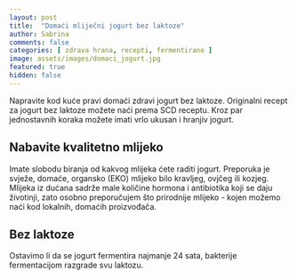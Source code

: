 ```yaml
---
layout: post
title:  "Domaći mliječni jogurt bez laktoze"
author: Sabrina
comments: false
categories: [ zdrava hrana, recepti, fermentirano ]
image: assets/images/domaci_jogurt.jpg
featured: true
hidden: false
---
```

Napravite kod kuće pravi domaći zdravi jogurt bez laktoze. Originalni recept za jogurt bez laktoze možete naći prema SCD receptu. 
Kroz par jednostavnih koraka možete imati vrlo ukusan i hranjiv jogurt. 




## Nabavite kvalitetno mlijeko

Imate slobodu biranja od kakvog mlijeka ćete raditi jogurt. Preporuka je svježe, domaće, organsko (EKO) mlijeko bilo kravljeg, ovjčeg ili kozjeg. 
Mlijeka iz dućana sadrže male količine hormona i antibiotika koji se daju životinji, zato osobno preporučujem što prirodnije mlijeko - kojen možemo naći kod lokalnih, domaćih proizvođača.

## Bez laktoze

Ostavimo li da se jogurt fermentira najmanje 24 sata, bakterije fermentacijom razgrade svu laktozu.


